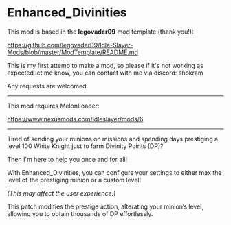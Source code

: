 
# Enhanced_Divinities

This mod is based in the **legovader09** mod template (thank you!):

https://github.com/legovader09/Idle-Slayer-Mods/blob/master/ModTemplate/README.md

This is my first attemp to make a mod, so please if it's not working as expected let me know, you can contact with me via discord: shokram

Any requests are welcomed.

---

This mod requires MelonLoader:

https://www.nexusmods.com/idleslayer/mods/6

---

Tired of sending your minions on missions and spending days prestiging a level 100 White Knight just to farm Divinity Points (DP)?

Then I'm here to help you once and for all!

With Enhanced_Divinities, you can configure your settings to either max the level of the prestiging minion or a custom level!

*(This may affect the user experience.)*

This patch modifies the prestige action, alterating your minion’s level, allowing you to obtain thousands of DP effortlessly.
